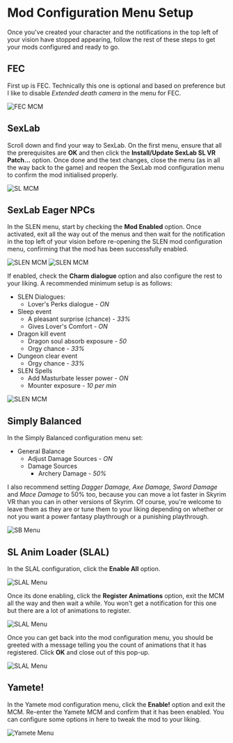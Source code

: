 # Mod Configuration Menu Setup
Once you've created your character and the notifications in the top left of your vision have stopped appearing, follow the rest of these steps to get your mods configured and ready to go.

## FEC
First up is FEC. Technically this one is optional and based on preference but I like to disable *Extended death camera* in the menu for FEC.

![FEC MCM](img/MCM_FEC.png)

## SexLab
Scroll down and find your way to SexLab. On the first menu, ensure that all the prerequisites are **OK** and then click the **Install/Update SexLab SL VR Patch...** option. Once done and the text changes, close the menu (as in all the way back to the game) and reopen the SexLab mod configuration menu to confirm the mod initialised properly.

![SL MCM](img/MCM_SL1.png)

## SexLab Eager NPCs
In the SLEN menu, start by checking the **Mod Enabled** option. Once activated, exit all the way out of the menus and then wait for the notification in the top left of your vision before re-opening the SLEN mod configuration menu, confirming that the mod has been successfully enabled.

![SLEN MCM](img/MCM_SLEN1.png)
![SLEN MCM](img/MCM_SLENEn.png)

If enabled, check the **Charm dialogue** option and also configure the rest to your liking. A recommended minimum setup is as follows:
* SLEN Dialogues:
  * Lover's Perks dialogue - *ON*
* Sleep event
  * A pleasant surprise (chance) - *33%*
  * Gives Lover's Comfort - *ON*
* Dragon kill event
  * Dragon soul absorb exposure - *50*
  * Orgy chance - *33%*
* Dungeon clear event
  * Orgy chance - *33%*
* SLEN Spells
  * Add Masturbate lesser power - *ON*
  * Mounter exposure - *10 per min*

![SLEN MCM](img/MCM_SLEN2.png)

## Simply Balanced
In the Simply Balanced configuration menu set:
* General Balance
  * Adjust Damage Sources - *ON*
  * Damage Sources
    * Archery Damage - *50%*

I also recommend setting *Dagger Damage, Axe Damage, Sword Damage* and *Mace Damage* to 50% too, because you can move a lot faster in Skyrim VR than you can in other versions of Skyrim. Of course, you're welcome to leave them as they are or tune them to your liking depending on whether or not you want a power fantasy playthrough or a punishing playthrough.

![SB Menu](img/MCM_SB.png)

## SL Anim Loader (SLAL)
In the SLAL configuration, click the **Enable All** option.

![SLAL Menu](img/MCM_SLAL1.png)

Once its done enabling, click the **Register Animations** option, exit the MCM all the way and then wait a while. You won't get a notification for this one but there are a lot of animations to register.

![SLAL Menu](img/MCM_SLAL2.png)

Once you can get back into the mod configuration menu, you should be greeted with a message telling you the count of animations that it has registered. Click **OK** and close out of this pop-up.

![SLAL Menu](img/MCM_SLAL3.png)

## Yamete!
In the Yamete mod configuration menu, click the **Enable!** option and exit the MCM. Re-enter the Yamete MCM and confirm that it has been enabled. You can configure some options in here to tweak the mod to your liking.

![Yamete Menu](img/MCM_Yamete1.png)